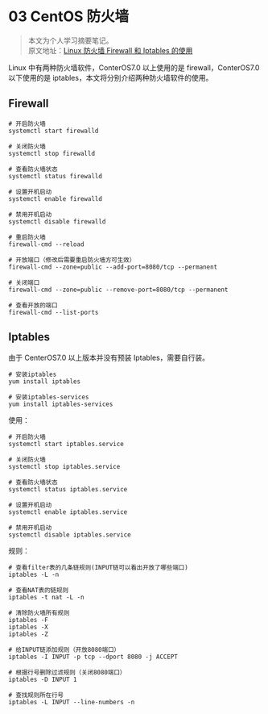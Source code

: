 # 03 CentOS 防火墙

> 本文为个人学习摘要笔记。  
> 原文地址：[Linux 防火墙 Firewall 和 Iptables 的使用](https://macrozheng.github.io/mall-learning/#/reference/linux_firewall)

Linux 中有两种防火墙软件，ConterOS7.0 以上使用的是 firewall，ConterOS7.0 以下使用的是 iptables，本文将分别介绍两种防火墙软件的使用。

## Firewall

```text
# 开启防火墙
systemctl start firewalld

# 关闭防火墙
systemctl stop firewalld

# 查看防火墙状态
systemctl status firewalld

# 设置开机启动
systemctl enable firewalld

# 禁用开机启动
systemctl disable firewalld

# 重启防火墙
firewall-cmd --reload

# 开放端口（修改后需要重启防火墙方可生效）
firewall-cmd --zone=public --add-port=8080/tcp --permanent

# 关闭端口
firewall-cmd --zone=public --remove-port=8080/tcp --permanent

# 查看开放的端口
firewall-cmd --list-ports
```

## Iptables

由于 CenterOS7.0 以上版本并没有预装 Iptables，需要自行装。

```text
# 安装iptables
yum install iptables

# 安装iptables-services
yum install iptables-services
```

使用：

```text
# 开启防火墙
systemctl start iptables.service

# 关闭防火墙
systemctl stop iptables.service

# 查看防火墙状态
systemctl status iptables.service

# 设置开机启动
systemctl enable iptables.service

# 禁用开机启动
systemctl disable iptables.service
```

规则：

```text
# 查看filter表的几条链规则(INPUT链可以看出开放了哪些端口)
iptables -L -n

# 查看NAT表的链规则
iptables -t nat -L -n

# 清除防火墙所有规则
iptables -F
iptables -X
iptables -Z

# 给INPUT链添加规则（开放8080端口）
iptables -I INPUT -p tcp --dport 8080 -j ACCEPT

# 根据行号删除过滤规则（关闭8080端口）
iptables -D INPUT 1

# 查找规则所在行号
iptables -L INPUT --line-numbers -n
```

